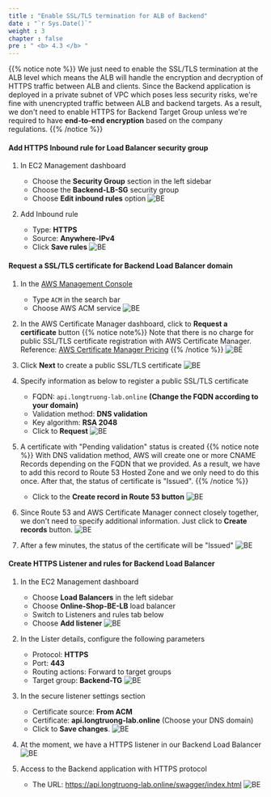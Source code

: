```yaml
---
title : "Enable SSL/TLS termination for ALB of Backend"
date : "`r Sys.Date()`"
weight : 3
chapter : false
pre : " <b> 4.3 </b> "
---
```

{{% notice note %}}
We just need to enable the SSL/TLS termination at the ALB level which means the ALB will handle the encryption and decryption of HTTPS traffic between ALB and clients. Since the Backend application is deployed in a private subnet of VPC which poses less security risks, we're fine with unencrypted traffic between ALB and backend targets. As a result, we don't need to enable HTTPS for Backend Target Group unless we're required to have **end-to-end encryption** based on the company regulations.
{{% /notice %}}

#### Add HTTPS Inbound rule for Load Balancer security group
1. In EC2 Management dashboard
    + Choose the **Security Group** section in the left sidebar
    + Choose the **Backend-LB-SG** security group
    + Choose **Edit inbound rules** option
    ![BE](/images/4-backend/4.3-https/001-https-be.png?width=90pc)

2. Add Inbound rule
    + Type: **HTTPS**
    + Source: **Anywhere-IPv4**
    + Click **Save rules**
    ![BE](/images/4-backend/4.3-https/002-https-be.png?width=90pc)

#### Request a SSL/TLS certificate for Backend Load Balancer domain
1. In the [AWS Management Console](https://us-east-1.console.aws.amazon.com/console/home?region=us-east-1)
    + Type ```ACM``` in the search bar
    + Choose AWS ACM service
    ![BE](/images/4-backend/4.3-https/003-https-be.png?width=90pc)

2. In the AWS Certificate Manager dashboard, click to **Request a certificate** button
{{% notice note%}}
Note that there is no charge for public SSL/TLS certificate registration with AWS Certificate Manager.\
Reference: [AWS Certificate Manager Pricing](https://aws.amazon.com/certificate-manager/pricing/)
{{% /notice %}}
    ![BE](/images/4-backend/4.3-https/004-https-be.png?width=90pc)

3. Click **Next** to create a public SSL/TLS certificate
    ![BE](/images/4-backend/4.3-https/005-https-be.png?width=90pc)

4. Specify information as below to register a public SSL/TLS certificate
    + FQDN: ```api.longtruong-lab.online``` **(Change the FQDN according to your domain)**
    + Validation method: **DNS validation**
    + Key algorithm: **RSA 2048**
    + Click to **Request**
    ![BE](/images/4-backend/4.3-https/006-https-be.png?width=90pc)

5. A certificate with "Pending validation" status is created
{{% notice note %}}
With DNS validation method, AWS will create one or more CNAME Records depending on the FQDN that we provided. As a result, we have to add this record to Route 53 Hosted Zone and we only need to do this once. After that, the status of certificate is "Issued". 
{{% /notice %}}
    + Click to the **Create record in Route 53 button**
    ![BE](/images/4-backend/4.3-https/007-https-be.png?width=90pc)

6. Since Route 53 and AWS Certificate Manager connect closely together, we don't need to specify additional information. Just click to **Create records** button.
    ![BE](/images/4-backend/4.3-https/008-https-be.png?width=90pc)

7. After a few minutes, the status of the certificate will be "Issued"
    ![BE](/images/4-backend/4.3-https/009-https-be.png?width=90pc)

#### Create HTTPS Listener and rules for Backend Load Balancer
1. In the EC2 Management dashboard
    + Choose **Load Balancers** in the left sidebar
    + Choose **Online-Shop-BE-LB** load balancer
    + Switch to Listeners and rules tab below
    + Choose **Add listener**
    ![BE](/images/4-backend/4.3-https/010-https-be.png?width=90pc)

2. In the Lister details, configure the following parameters 
    + Protocol: **HTTPS**
    + Port: **443**
    + Routing actions: Forward to target groups
    + Target group: **Backend-TG**
    ![BE](/images/4-backend/4.3-https/011-https-be.png?width=90pc)

3. In the secure listener settings section
    + Certificate source: **From ACM**
    + Certificate: **api.longtruong-lab.online** (Choose your DNS domain)
    + Click to **Save changes**.
    ![BE](/images/4-backend/4.3-https/012-https-be.png?width=90pc)

4. At the moment, we have a HTTPS listener in our Backend Load Balancer
    ![BE](/images/4-backend/4.3-https/013-https-be.png?width=90pc)

5. Access to the Backend application with HTTPS protocol
    + The URL: https://api.longtruong-lab.online/swagger/index.html
    ![BE](/images/4-backend/4.3-https/014-https-be.png?width=90pc)